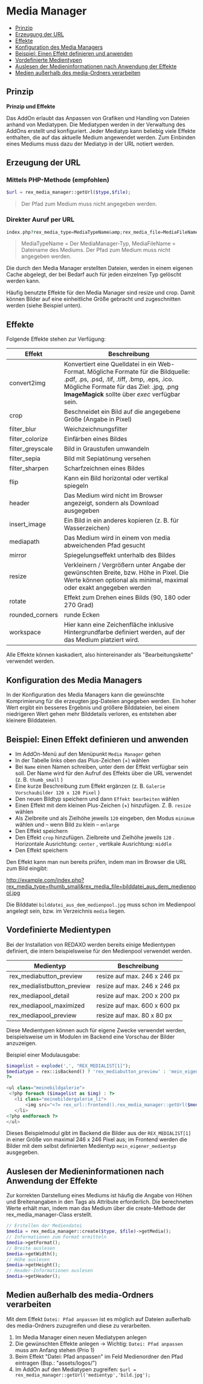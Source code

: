 # Media Manager

* [Prinzip](#prinzip)
* [Erzeugung der URL](#url)
* [Effekte](#effekte)
* [Konfiguration des Media Managers](#konfiguration)
* [Beispiel: Einen Effekt definieren und anwenden](#beispiel)
* [Vordefinierte Medientypen](#vordefiniert)
* [Auslesen der Medieninformationen nach Anwendung der Effekte](#mediainfo)
* [Medien außerhalb des media-Ordners verarbeiten](#extmedia)

<a name="prinzip"></a>

## Prinzip

**Prinzip und Effekte**

Das AddOn erlaubt das Anpassen von Grafiken und Handling von Dateien anhand von Mediatypen. Die Mediatypen werden in der Verwaltung des AddOns erstellt und konfiguriert. Jeder Mediatyp kann beliebig viele Effekte enthalten, die auf das aktuelle Medium angewendet werden. Zum Einbinden eines Mediums muss dazu der Mediatyp in der URL notiert werden.

<a name="url"></a>

## Erzeugung der URL

### Mittels PHP-Methode (empfohlen)

``` php
$url = rex_media_manager::getUrl($type,$file);
```

> Der Pfad zum Medium muss nicht angegeben werden.

### Direkter Auruf per URL

``` php
index.php?rex_media_type=MediaTypeName&amp;rex_media_file=MediaFileName
```

> MediaTypeName = Der MediaManager-Typ, MediaFileName = Dateiname des Mediums. Der Pfad zum Medium muss nicht angegeben werden.  

Die durch den Media Manager erstellten Dateien, werden in einem eigenen Cache abgelegt, der bei Bedarf auch für jeden einzelnen Typ gelöscht werden kann.

Häufig benutzte Effekte für den Media Manager sind resize und crop. Damit können Bilder auf eine einheitliche Größe gebracht und zugeschnitten werden (siehe Beispiel unten).

<a name="effekte"></a>

## Effekte

Folgende Effekte stehen zur Verfügung:

| Effekt           | Beschreibung                                                                                                                                                                                                                     |
|------------------|----------------------------------------------------------------------------------------------------------------------------------------------------------------------------------------------------------------------------------|
| convert2img      | Konvertiert eine Quelldatei in ein Web-Format. Mögliche Formate für die Bildquelle: .pdf, .ps, .psd, .tif, .tiff, .bmp, .eps, .ico. Mögliche Formate für das Ziel: .jpg, .png **ImageMagick** sollte über *exec* verfügbar sein. |
| crop             | Beschneidet ein Bild auf die angegebene Größe (Angabe in Pixel)                                                                                                                                                                  |
| filter_blur      | Weichzeichnungsfilter                                                                                                                                                                                                            |
| filter_colorize  | Einfärben eines Bildes                                                                                                                                                                                                           |
| filter_greyscale | Bild in Graustufen umwandeln                                                                                                                                                                                                     |
| filter_sepia     | Bild mit Sepiatönung versehen                                                                                                                                                                                                    |
| filter_sharpen   | Scharfzeichnen eines Bildes                                                                                                                                                                                                      |
| flip             | Kann ein Bild horizontal oder vertikal spiegeln                                                                                                                                                                                  |
| header           | Das Medium wird nicht im Browser angezeigt, sondern als Download ausgegeben                                                                                                                                                      |
| insert_image     | Ein Bild in ein anderes kopieren (z. B. für Wasserzeichen)                                                                                                                                                                       |
| mediapath        | Das Medium wird in einem von media abweichenden Pfad gesucht                                                                                                                                                                     |
| mirror           | Spiegelungseffekt unterhalb des Bildes                                                                                                                                                                                           |
| resize           | Verkleinern / Vergrößern unter Angabe der gewünschten Breite, bzw. Höhe in Pixel. Die Werte können optional als minimal, maximal oder exakt angegeben werden                                                                     |
| rotate           | Effekt zum Drehen eines Bilds (90, 180 oder 270 Grad)                                                                                                                                                                            |
| rounded_corners  | runde Ecken                                                                                                                                                                                                                      |
| workspace        | Hier kann eine Zeichenfläche inklusive Hintergrundfarbe definiert werden, auf der das Medium platziert wird.                                                                                                                     |

Alle Effekte können kaskadiert, also hintereinander als "Bearbeitungskette" verwendet werden.

<a name="konfiguration"></a>

## Konfiguration des Media Managers

In der Konfiguration des Media Managers kann die gewünschte Komprimierung für die erzeugten jpg-Dateien angegeben werden. Ein hoher Wert ergibt ein besseres Ergebnis und größere Bilddateien, bei einem niedrigeren Wert gehen mehr Bilddetails verloren, es entstehen aber kleinere Bilddateien.

<a name="beispiel"></a>

## Beispiel: Einen Effekt definieren und anwenden

* Im AddOn-Menü auf den Menüpunkt `Media Manager` gehen
* In der Tabelle links oben das Plus-Zeichen (+) wählen
* Bei `Name` einen Namen schreiben, unter dem der Effekt verfügbar sein soll. Der Name wird für den Aufruf des Effekts über die URL verwendet (z. B. `thumb_small` )
* Eine kurze Beschreibung zum Effekt ergänzen (z. B. `Galerie Vorschaubilder 120 x 120 Pixel` )
* Den neuen Bildtyp speichern und dann `Effekt bearbeiten` wählen
* Einen Effekt mit dem kleinen Plus-Zeichen (+) hinzufügen. Z. B. `resize` wählen
* Als Zielbreite und als Zielhöhe jeweils `120` eingeben, den Modus `minimum` wählen und – wenn Bild zu klein – `enlarge` 
* Den Effekt speichern
* Den Effekt `crop` hinzufügen. Zielbreite und Zielhöhe jeweils `120` . Horizontale Ausrichtung: `center` , vertikale Ausrichtung: `middle` 
* Den Effekt speichern

Den Effekt kann man nun bereits prüfen, indem man im Browser die URL zum Bild eingibt:

<http://example.com/index.php?rex_media_type=thumb_small&rex_media_file=bilddatei_aus_dem_medienpool.jpg>

Die Bilddatei `bilddatei_aus_dem_medienpool.jpg` muss schon im Medienpool angelegt sein, bzw. im Verzeichnis `media` liegen.

<a name="vordefiniert"></a>

## Vordefinierte Medientypen

Bei der Installation von REDAXO werden bereits einige Medientypen definiert, die intern beispielsweise für den Medienpool verwendet werden.

| Medientyp                   | Beschreibung                 |
|-----------------------------|------------------------------|
| rex_mediabutton_preview     | resize auf max. 246 x 246 px |
| rex_medialistbutton_preview | resize auf max. 246 x 246 px |
| rex_mediapool_detail        | resize auf max. 200 x 200 px |
| rex_mediapool_maximized     | resize auf max. 600 x 600 px |
| rex_mediapool_preview       | resize auf max. 80 x 80 px   |

Diese Medientypen können auch für eigene Zwecke verwendet werden, beispielsweise um in Modulen im Backend eine Vorschau der Bilder anzuzeigen.

Beispiel einer Modulausgabe:

``` php
$imagelist = explode(',', "REX_MEDIALIST[1]");
$mediatype = rex::isBackend() ? 'rex_mediabutton_preview' : 'mein_eigener_medientyp';
?>

<ul class="meinebildgalerie">
 <?php foreach ($imagelist as $img) : ?>
   <li class="meinebildergalerie_li">
       <img src="<?= rex_url::frontend().rex_media_manager::getUrl($mediatype,$img); ?>">
   </li>
<?php endforeach ?>
</ul>
```

Dieses Beispielmodul gibt im Backend die Bilder aus der `REX_MEDIALIST[1]` in einer Größe von maximal 246 x 246 Pixel aus; im Frontend werden die Bilder mit dem selbst definierten Medientyp `mein_eigener_medientyp` ausgegeben.

<a name="mediainfo"></a>

## Auslesen der Medieninformationen nach Anwendung der Effekte

Zur korrekten Darstellung eines Mediums ist häufig die Angabe von Höhen und Breitenangaben in den Tags als Attribute erforderlich. Die berechneten Werte erhält man, indem man das Medium über die create-Methode der rex_media_manager-Class erstellt.

``` php
// Erstellen der Mediendatei
$media = rex_media_manager::create($type, $file)->getMedia();
// Informationen zum Format ermitteln
$media->getFormat();
// Breite auslesen
$media->getWidth();
// Höhe auslesen
$media->getHeight();
// Header-Informationen auslesen
$media->getHeader();
```

<a name="extmedia"></a>

## Medien außerhalb des media-Ordners verarbeiten

Mit dem Effekt `Datei: Pfad anpassen` ist es möglich auf Dateien außerhalb des media-Ordners zuzugreifen und diese zu verarbeiten.

1. Im Media Manager einen neuen Mediatypen anlegen
2. Die gewünschten Effekte anlegen -> Wichtig: `Datei: Pfad anpassen` muss am Anfang stehen (Prio 1)
3. Beim Effekt "Datei: Pfad anpassen" im Feld Medienordner den Pfad eintragen (Bsp.: "assets/logos/")
4. Im AddOn auf den Mediatypen zugreifen: `$url = rex_media_manager::getUrl('medientyp','bild.jpg');` 

